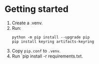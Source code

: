 # Getting started

1. Create a .venv.
2. Run:
   ```
   python -m pip install --upgrade pip
   pip install keyring artifacts-keyring
   ```
3. Copy `pip.conf` to `.venv`.
4. Run `pip install -r requirements.txt.
